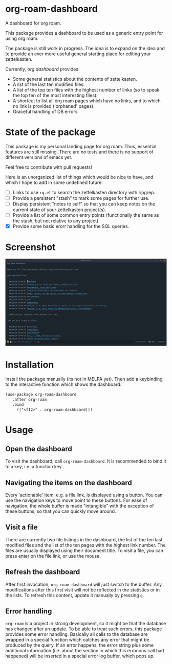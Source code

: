 # org-roam-dashboard

A dashboard for org roam.

This package provides a dashboard to be used as a generic entry point
for using org roam.

The package is still work in progress. The idea is to expand on the
idea and to provide an ever more useful general starting place for
editing your zettelkasten.

Currently, *org dashboard* provides:

 - Some general statistics about the contents of zettelkasten.
 - A list of the last ten modified files.
 - A list of the top ten files with the highest number of links (so to
   speak the top ten of the most interesting files).
 - A shortcut to list all org roam pages which have no links, and to
   which no link is provided ('orphaned' pages).
 - Graceful handling of DB errors.

# State of the package

This package is my personal landing page for org roam. Thus, essential
features are still missing. There are no tests and there is no support
of different versions of emacs yet.

Feel free to contribute with pull requests! 

Here is an unorganized list of things which would be nice to have, and
which I hope to add in some undefined future:

 - [ ] Links to use `rg.el` to search the zettelkasten directory with
   ripgrep.
 - [ ] Provide a persistent "stash" to mark some pages for further use.
 - [ ]  Display persistent "notes to self" so that you can keep notes on
   the current state of your zettelkasten project(s).
 - [ ] Provide a list of some common entry points (functionally the same
   as the stash, but not relative to any project).
 - [x] Provide some basic erorr handling for the SQL queries.
 
# Screenshot

![Screenshot](screenshot.png)

# Installation

Install the package manually (its not in MELPA yet). Then add a
keybinding to the interactive function which shows the dashboard:

``` emacs-lisp
(use-package org-roam-dashboard
   :after org-roam
   :bind
     (("<f12>" . org-roam-dashboard)))
```

# Usage

## Open the dashboard

To visit the dashboard, call `org-roam-dashboard`. It is recommended
to bind it to a key, i.e. a function key. 

## Navigating the items on the dashboard

Every 'actionable' item, e.g. a file link, is displayed using a
button. You can use the navigation keys to move point to these
buttons. For ease of navigation, the whole buffer is made "intangible"
with the exception of these buttons, so that you can quickly move
around.

## Visit a file

There are currently two file listings in the dashboard, the list of
the ten last modified files and the list of the ten pages with the
highest link number. The files are usually displayed using their
document title. To visit a file, you can press enter on the file
link, or use the mouse.

## Refresh the dashboard

After first invocation, `org-roam-dashboard` will just switch to the
buffer. Any modifications after this first visit will not be reflected
in the statistics or in the lists. To refresh this content, update it manually by pressing
`g`.

## Error handling

`org-roam` is a project in strong development, so it might be that the
database has changed after an update. To be able to treat such errors,
this package provides some error handling. Basically all calls to the
database are wrapped in a special function which catches any error
that might be produced by the query. If an error happens, the error
string plus some additional information (i.e. about the section in
which this erronous call had happened) will be inserted in a special
error log buffer, which pops up.
